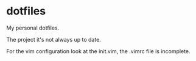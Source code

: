 # dotfiles

My personal dotfiles.

The project it's not always up to date.

For the vim configuration look at the init.vim, the .vimrc file is incomplete.
